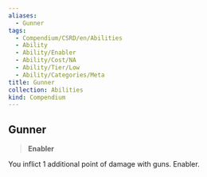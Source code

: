 ```yaml
---
aliases:
  - Gunner
tags:
  - Compendium/CSRD/en/Abilities
  - Ability
  - Ability/Enabler
  - Ability/Cost/NA
  - Ability/Tier/Low
  - Ability/Categories/Meta
title: Gunner
collection: Abilities
kind: Compendium
---
```

## Gunner  
>**Enabler**
  
You inflict 1 additional point of damage with guns. Enabler.